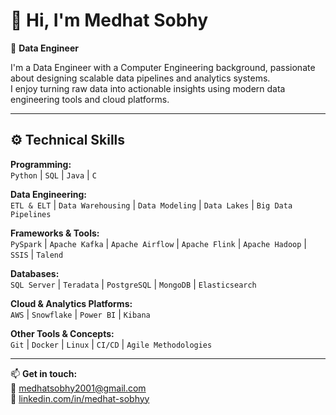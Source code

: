 # 👋 Hi, I'm Medhat Sobhy

🎯 **Data Engineer**

I'm a Data Engineer with a Computer Engineering background, passionate about designing scalable data pipelines and analytics systems.  
I enjoy turning raw data into actionable insights using modern data engineering tools and cloud platforms.

---

## ⚙️ Technical Skills

**Programming:**  
`Python` | `SQL` | `Java` | `C`

**Data Engineering:**  
`ETL & ELT` | `Data Warehousing` | `Data Modeling` | `Data Lakes` | `Big Data Pipelines`

**Frameworks & Tools:**  
`PySpark` | `Apache Kafka` | `Apache Airflow` | `Apache Flink` | `Apache Hadoop` | `SSIS` | `Talend`

**Databases:**  
`SQL Server` | `Teradata` | `PostgreSQL` | `MongoDB` | `Elasticsearch`

**Cloud & Analytics Platforms:**  
`AWS` | `Snowflake` | `Power BI` | `Kibana`

**Other Tools & Concepts:**  
`Git` | `Docker` | `Linux` | `CI/CD` | `Agile Methodologies`

---

📫 **Get in touch:**  
📧 [medhatsobhy2001@gmail.com](mailto:medhatsobhy2001@gmail.com)  
💼 [linkedin.com/in/medhat-sobhyy](https://www.linkedin.com/in/medhat-sobhyy/)  

